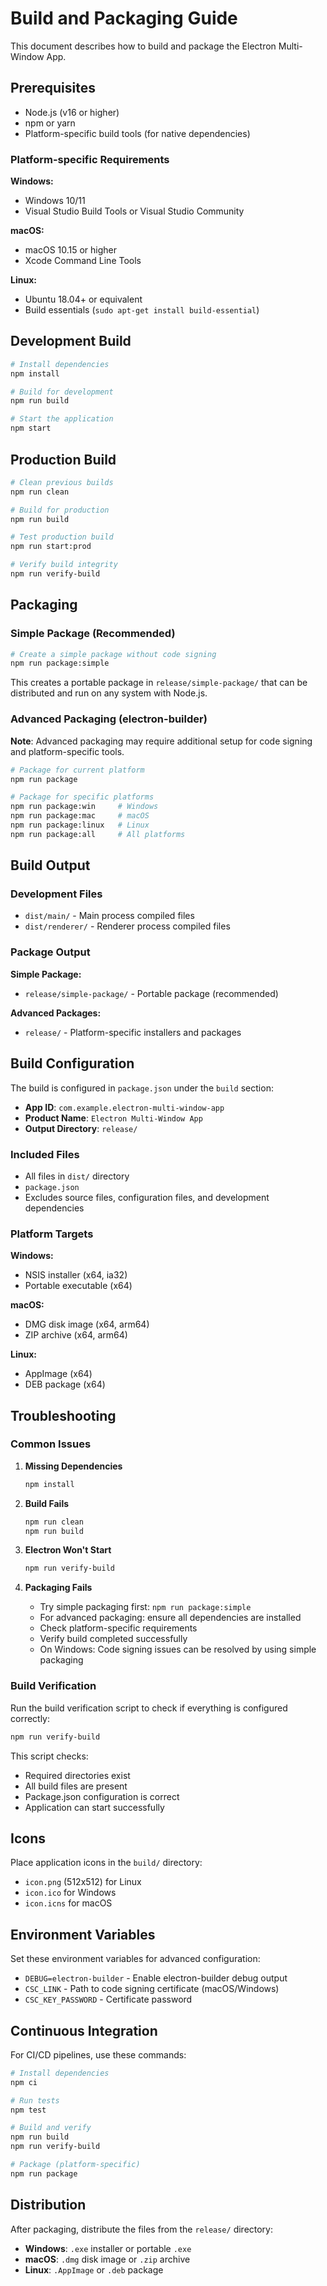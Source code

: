# Build and Packaging Guide

This document describes how to build and package the Electron Multi-Window App.

## Prerequisites

- Node.js (v16 or higher)
- npm or yarn
- Platform-specific build tools (for native dependencies)

### Platform-specific Requirements

**Windows:**

- Windows 10/11
- Visual Studio Build Tools or Visual Studio Community

**macOS:**

- macOS 10.15 or higher
- Xcode Command Line Tools

**Linux:**

- Ubuntu 18.04+ or equivalent
- Build essentials (`sudo apt-get install build-essential`)

## Development Build

```bash
# Install dependencies
npm install

# Build for development
npm run build

# Start the application
npm start
```

## Production Build

```bash
# Clean previous builds
npm run clean

# Build for production
npm run build

# Test production build
npm run start:prod

# Verify build integrity
npm run verify-build
```

## Packaging

### Simple Package (Recommended)

```bash
# Create a simple package without code signing
npm run package:simple
```

This creates a portable package in `release/simple-package/` that can be distributed and run on any system with Node.js.

### Advanced Packaging (electron-builder)

**Note**: Advanced packaging may require additional setup for code signing and platform-specific tools.

```bash
# Package for current platform
npm run package

# Package for specific platforms
npm run package:win     # Windows
npm run package:mac     # macOS
npm run package:linux   # Linux
npm run package:all     # All platforms
```

## Build Output

### Development Files

- `dist/main/` - Main process compiled files
- `dist/renderer/` - Renderer process compiled files

### Package Output

**Simple Package:**

- `release/simple-package/` - Portable package (recommended)

**Advanced Packages:**

- `release/` - Platform-specific installers and packages

## Build Configuration

The build is configured in `package.json` under the `build` section:

- **App ID**: `com.example.electron-multi-window-app`
- **Product Name**: `Electron Multi-Window App`
- **Output Directory**: `release/`

### Included Files

- All files in `dist/` directory
- `package.json`
- Excludes source files, configuration files, and development dependencies

### Platform Targets

**Windows:**

- NSIS installer (x64, ia32)
- Portable executable (x64)

**macOS:**

- DMG disk image (x64, arm64)
- ZIP archive (x64, arm64)

**Linux:**

- AppImage (x64)
- DEB package (x64)

## Troubleshooting

### Common Issues

1. **Missing Dependencies**

   ```bash
   npm install
   ```

2. **Build Fails**

   ```bash
   npm run clean
   npm run build
   ```

3. **Electron Won't Start**

   ```bash
   npm run verify-build
   ```

4. **Packaging Fails**
   - Try simple packaging first: `npm run package:simple`
   - For advanced packaging: ensure all dependencies are installed
   - Check platform-specific requirements
   - Verify build completed successfully
   - On Windows: Code signing issues can be resolved by using simple packaging

### Build Verification

Run the build verification script to check if everything is configured correctly:

```bash
npm run verify-build
```

This script checks:

- Required directories exist
- All build files are present
- Package.json configuration is correct
- Application can start successfully

## Icons

Place application icons in the `build/` directory:

- `icon.png` (512x512) for Linux
- `icon.ico` for Windows
- `icon.icns` for macOS

## Environment Variables

Set these environment variables for advanced configuration:

- `DEBUG=electron-builder` - Enable electron-builder debug output
- `CSC_LINK` - Path to code signing certificate (macOS/Windows)
- `CSC_KEY_PASSWORD` - Certificate password

## Continuous Integration

For CI/CD pipelines, use these commands:

```bash
# Install dependencies
npm ci

# Run tests
npm test

# Build and verify
npm run build
npm run verify-build

# Package (platform-specific)
npm run package
```

## Distribution

After packaging, distribute the files from the `release/` directory:

- **Windows**: `.exe` installer or portable `.exe`
- **macOS**: `.dmg` disk image or `.zip` archive
- **Linux**: `.AppImage` or `.deb` package
